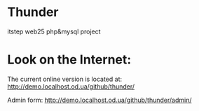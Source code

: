 # Thunder
itstep web25 php&amp;mysql project 

# Look on the Internet:
The current online version is located at: 
http://demo.localhost.od.ua/github/thunder/

Admin form:
http://demo.localhost.od.ua/github/thunder/admin/
